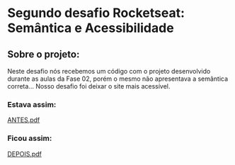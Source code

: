 # Segundo desafio Rocketseat: Semântica e Acessibilidade
## Sobre o projeto:
Neste desafio nós recebemos um código com o projeto desenvolvido durante as aulas da Fase 02, porém o mesmo não apresentava a semântica correta... Nosso desafio foi deixar o site mais acessível.
### Estava assim: 
[ANTES.pdf](https://github.com/amandalventura/2oDesafioRocketseatSemantica-Acessibilidade/files/10331572/ANTES.pdf)

### Ficou assim: 
[DEPOIS.pdf](https://github.com/amandalventura/2oDesafioRocketseatSemantica-Acessibilidade/files/10331574/DEPOIS.pdf)


